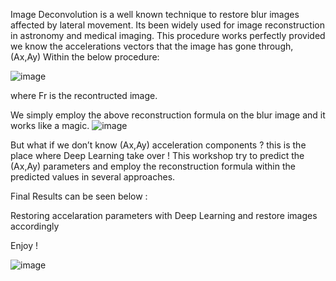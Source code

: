 Image Deconvolution is a well known technique to restore blur images affected by lateral movement.
Its been widely  used for image reconstruction in astronomy and medical imaging.
This procedure works perfectly provided we know the accelerations vectors that the image has gone through, (Ax,Ay) 
Within the below procedure:


![image](https://github.com/user-attachments/assets/9d0c07a5-b00e-40ad-b275-c4882859653d)



where Fr is the recontructed image.

We simply employ the above reconstruction formula on the blur image and it works like a magic.
![image](https://github.com/user-attachments/assets/4a131fba-3beb-4956-9d5c-d58a82eb0de6)

But what if we don’t know (Ax,Ay) acceleration components ? this is the place where Deep Learning take over !
This workshop try to predict the (Ax,Ay) parameters and employ the reconstruction formula within the predicted values in several approaches.

Final Results can be seen below :

Restoring accelaration parameters with Deep Learning and restore images accordingly 

Enjoy !

![image](https://github.com/user-attachments/assets/c67547b5-e052-4849-a0f1-a326a552a7ed)



